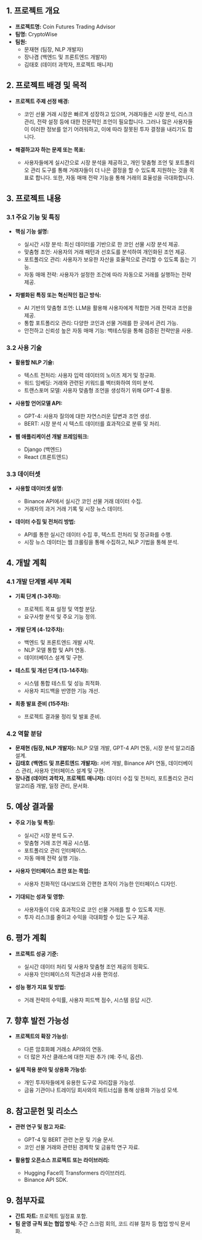 ## 1. 프로젝트 개요
- **프로젝트명:** Coin Futures Trading Advisor
- **팀명:** CryptoWise
- **팀원:**
  - 문재현 (팀장, NLP 개발자)
  - 장나겸 (백엔드 및 프론트엔드 개발자)
  - 김태호 (데이터 과학자, 프로젝트 매니저)

## 2. 프로젝트 배경 및 목적
- **프로젝트 주제 선정 배경:**
  - 코인 선물 거래 시장은 빠르게 성장하고 있으며, 거래자들은 시장 분석, 리스크 관리, 전략 설정 등에 대한 전문적인 조언이 필요합니다. 그러나 많은 사용자들이 이러한 정보를 얻기 어려워하고, 이에 따라 잘못된 투자 결정을 내리기도 합니다.

- **해결하고자 하는 문제 또는 목표:**
  - 사용자들에게 실시간으로 시장 분석을 제공하고, 개인 맞춤형 조언 및 포트폴리오 관리 도구를 통해 거래자들이 더 나은 결정을 할 수 있도록 지원하는 것을 목표로 합니다. 또한, 자동 매매 전략 기능을 통해 거래의 효율성을 극대화합니다.

## 3. 프로젝트 내용
### 3.1 주요 기능 및 특징
- **핵심 기능 설명:**
  - 실시간 시장 분석: 최신 데이터를 기반으로 한 코인 선물 시장 분석 제공.
  - 맞춤형 조언: 사용자의 거래 패턴과 선호도를 분석하여 개인화된 조언 제공.
  - 포트폴리오 관리: 사용자가 보유한 자산을 효율적으로 관리할 수 있도록 돕는 기능.
  - 자동 매매 전략: 사용자가 설정한 조건에 따라 자동으로 거래를 실행하는 전략 제공.

- **차별화된 특징 또는 혁신적인 접근 방식:**
  - AI 기반의 맞춤형 조언: LLM을 활용해 사용자에게 적합한 거래 전략과 조언을 제공.
  - 통합 포트폴리오 관리: 다양한 코인과 선물 거래를 한 곳에서 관리 가능.
  - 안전하고 신뢰성 높은 자동 매매 기능: 백테스팅을 통해 검증된 전략만을 사용.

### 3.2 사용 기술
- **활용할 NLP 기술:**
  - 텍스트 전처리: 사용자 입력 데이터의 노이즈 제거 및 정규화.
  - 워드 임베딩: 거래와 관련된 키워드를 벡터화하여 의미 분석.
  - 트랜스포머 모델: 사용자 맞춤형 조언을 생성하기 위해 GPT-4 활용.

- **사용할 언어모델 API:**
  - GPT-4: 사용자 질의에 대한 자연스러운 답변과 조언 생성.
  - BERT: 시장 분석 시 텍스트 데이터를 효과적으로 분류 및 처리.

- **웹 애플리케이션 개발 프레임워크:**
  - Django (백엔드)
  - React (프론트엔드)

### 3.3 데이터셋
- **사용할 데이터셋 설명:**
  - Binance API에서 실시간 코인 선물 거래 데이터 수집.
  - 거래자의 과거 거래 기록 및 시장 뉴스 데이터.

- **데이터 수집 및 전처리 방법:**
  - API를 통한 실시간 데이터 수집 후, 텍스트 전처리 및 정규화를 수행.
  - 시장 뉴스 데이터는 웹 크롤링을 통해 수집하고, NLP 기법을 통해 분석.

## 4. 개발 계획
### 4.1 개발 단계별 세부 계획
- **기획 단계 (1-3주차):**
  - 프로젝트 목표 설정 및 역할 분담.
  - 요구사항 분석 및 주요 기능 정의.

- **개발 단계 (4-12주차):**
  - 백엔드 및 프론트엔드 개발 시작.
  - NLP 모델 통합 및 API 연동.
  - 데이터베이스 설계 및 구현.

- **테스트 및 개선 단계 (13-14주차):**
  - 시스템 통합 테스트 및 성능 최적화.
  - 사용자 피드백을 반영한 기능 개선.

- **최종 발표 준비 (15주차):**
  - 프로젝트 결과물 정리 및 발표 준비.

### 4.2 역할 분담
- **문재현 (팀장, NLP 개발자):** NLP 모델 개발, GPT-4 API 연동, 시장 분석 알고리즘 설계.
- **김태호 (백엔드 및 프론트엔드 개발자):** 서버 개발, Binance API 연동, 데이터베이스 관리, 사용자 인터페이스 설계 및 구현.
- **장나겸 (데이터 과학자, 프로젝트 매니저):** 데이터 수집 및 전처리, 포트폴리오 관리 알고리즘 개발, 일정 관리, 문서화.

## 5. 예상 결과물
- **주요 기능 및 특징:**
  - 실시간 시장 분석 도구.
  - 맞춤형 거래 조언 제공 시스템.
  - 포트폴리오 관리 인터페이스.
  - 자동 매매 전략 실행 기능.

- **사용자 인터페이스 초안 또는 목업:**
  - 사용자 친화적인 대시보드와 간편한 조작이 가능한 인터페이스 디자인.

- **기대되는 성과 및 영향:**
  - 사용자들이 더욱 효과적으로 코인 선물 거래를 할 수 있도록 지원.
  - 투자 리스크를 줄이고 수익을 극대화할 수 있는 도구 제공.

## 6. 평가 계획
- **프로젝트 성공 기준:**
  - 실시간 데이터 처리 및 사용자 맞춤형 조언 제공의 정확도.
  - 사용자 인터페이스의 직관성과 사용 편의성.

- **성능 평가 지표 및 방법:**
  - 거래 전략의 수익률, 사용자 피드백 점수, 시스템 응답 시간.

## 7. 향후 발전 가능성
- **프로젝트의 확장 가능성:**
  - 다른 암호화폐 거래소 API와의 연동.
  - 더 많은 자산 클래스에 대한 지원 추가 (예: 주식, 옵션).

- **실제 적용 분야 및 상용화 가능성:**
  - 개인 투자자들에게 유용한 도구로 자리잡을 가능성.
  - 금융 기관이나 트레이딩 회사와의 파트너십을 통해 상용화 가능성 모색.

## 8. 참고문헌 및 리소스
- **관련 연구 및 참고 자료:**
  - GPT-4 및 BERT 관련 논문 및 기술 문서.
  - 코인 선물 거래와 관련된 경제학 및 금융학 연구 자료.

- **활용할 오픈소스 프로젝트 또는 라이브러리:**
  - Hugging Face의 Transformers 라이브러리.
  - Binance API SDK.

## 9. 첨부자료
- **간트 차트:** 프로젝트 일정표 포함.
- **팀 운영 규칙 또는 협업 방식:** 주간 스크럼 회의, 코드 리뷰 절차 등 협업 방식 문서화.
